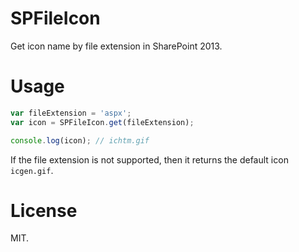 # SPFileIcon
Get icon name by file extension in SharePoint 2013.

# Usage
```js
var fileExtension = 'aspx';
var icon = SPFileIcon.get(fileExtension);

console.log(icon); // ichtm.gif
```

If the file extension is not supported, then it returns the default icon `icgen.gif`.

# License
MIT.
